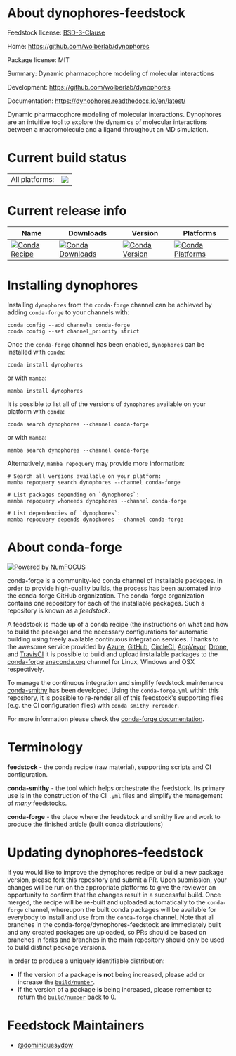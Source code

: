 About dynophores-feedstock
==========================

Feedstock license: [BSD-3-Clause](https://github.com/conda-forge/dynophores-feedstock/blob/main/LICENSE.txt)

Home: https://github.com/wolberlab/dynophores

Package license: MIT

Summary: Dynamic pharmacophore modeling of molecular interactions

Development: https://github.com/wolberlab/dynophores

Documentation: https://dynophores.readthedocs.io/en/latest/

Dynamic pharmacophore modeling of molecular interactions.
Dynophores are an intuitive tool to explore the dynamics
of molecular interactions between a macromolecule and a ligand
throughout an MD simulation.


Current build status
====================


<table><tr><td>All platforms:</td>
    <td>
      <a href="https://dev.azure.com/conda-forge/feedstock-builds/_build/latest?definitionId=12086&branchName=main">
        <img src="https://dev.azure.com/conda-forge/feedstock-builds/_apis/build/status/dynophores-feedstock?branchName=main">
      </a>
    </td>
  </tr>
</table>

Current release info
====================

| Name | Downloads | Version | Platforms |
| --- | --- | --- | --- |
| [![Conda Recipe](https://img.shields.io/badge/recipe-dynophores-green.svg)](https://anaconda.org/conda-forge/dynophores) | [![Conda Downloads](https://img.shields.io/conda/dn/conda-forge/dynophores.svg)](https://anaconda.org/conda-forge/dynophores) | [![Conda Version](https://img.shields.io/conda/vn/conda-forge/dynophores.svg)](https://anaconda.org/conda-forge/dynophores) | [![Conda Platforms](https://img.shields.io/conda/pn/conda-forge/dynophores.svg)](https://anaconda.org/conda-forge/dynophores) |

Installing dynophores
=====================

Installing `dynophores` from the `conda-forge` channel can be achieved by adding `conda-forge` to your channels with:

```
conda config --add channels conda-forge
conda config --set channel_priority strict
```

Once the `conda-forge` channel has been enabled, `dynophores` can be installed with `conda`:

```
conda install dynophores
```

or with `mamba`:

```
mamba install dynophores
```

It is possible to list all of the versions of `dynophores` available on your platform with `conda`:

```
conda search dynophores --channel conda-forge
```

or with `mamba`:

```
mamba search dynophores --channel conda-forge
```

Alternatively, `mamba repoquery` may provide more information:

```
# Search all versions available on your platform:
mamba repoquery search dynophores --channel conda-forge

# List packages depending on `dynophores`:
mamba repoquery whoneeds dynophores --channel conda-forge

# List dependencies of `dynophores`:
mamba repoquery depends dynophores --channel conda-forge
```


About conda-forge
=================

[![Powered by
NumFOCUS](https://img.shields.io/badge/powered%20by-NumFOCUS-orange.svg?style=flat&colorA=E1523D&colorB=007D8A)](https://numfocus.org)

conda-forge is a community-led conda channel of installable packages.
In order to provide high-quality builds, the process has been automated into the
conda-forge GitHub organization. The conda-forge organization contains one repository
for each of the installable packages. Such a repository is known as a *feedstock*.

A feedstock is made up of a conda recipe (the instructions on what and how to build
the package) and the necessary configurations for automatic building using freely
available continuous integration services. Thanks to the awesome service provided by
[Azure](https://azure.microsoft.com/en-us/services/devops/), [GitHub](https://github.com/),
[CircleCI](https://circleci.com/), [AppVeyor](https://www.appveyor.com/),
[Drone](https://cloud.drone.io/welcome), and [TravisCI](https://travis-ci.com/)
it is possible to build and upload installable packages to the
[conda-forge](https://anaconda.org/conda-forge) [anaconda.org](https://anaconda.org/)
channel for Linux, Windows and OSX respectively.

To manage the continuous integration and simplify feedstock maintenance
[conda-smithy](https://github.com/conda-forge/conda-smithy) has been developed.
Using the ``conda-forge.yml`` within this repository, it is possible to re-render all of
this feedstock's supporting files (e.g. the CI configuration files) with ``conda smithy rerender``.

For more information please check the [conda-forge documentation](https://conda-forge.org/docs/).

Terminology
===========

**feedstock** - the conda recipe (raw material), supporting scripts and CI configuration.

**conda-smithy** - the tool which helps orchestrate the feedstock.
                   Its primary use is in the construction of the CI ``.yml`` files
                   and simplify the management of *many* feedstocks.

**conda-forge** - the place where the feedstock and smithy live and work to
                  produce the finished article (built conda distributions)


Updating dynophores-feedstock
=============================

If you would like to improve the dynophores recipe or build a new
package version, please fork this repository and submit a PR. Upon submission,
your changes will be run on the appropriate platforms to give the reviewer an
opportunity to confirm that the changes result in a successful build. Once
merged, the recipe will be re-built and uploaded automatically to the
`conda-forge` channel, whereupon the built conda packages will be available for
everybody to install and use from the `conda-forge` channel.
Note that all branches in the conda-forge/dynophores-feedstock are
immediately built and any created packages are uploaded, so PRs should be based
on branches in forks and branches in the main repository should only be used to
build distinct package versions.

In order to produce a uniquely identifiable distribution:
 * If the version of a package **is not** being increased, please add or increase
   the [``build/number``](https://docs.conda.io/projects/conda-build/en/latest/resources/define-metadata.html#build-number-and-string).
 * If the version of a package **is** being increased, please remember to return
   the [``build/number``](https://docs.conda.io/projects/conda-build/en/latest/resources/define-metadata.html#build-number-and-string)
   back to 0.

Feedstock Maintainers
=====================

* [@dominiquesydow](https://github.com/dominiquesydow/)

